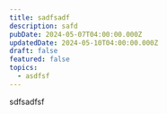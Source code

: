 ```yaml
---
title: sadfsadf
description: safd
pubDate: 2024-05-07T04:00:00.000Z
updatedDate: 2024-05-10T04:00:00.000Z
draft: false
featured: false
topics:
  - asdfsf
---
```


sdfsadfsf

